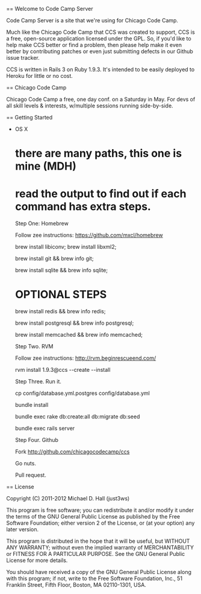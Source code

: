 == Welcome to Code Camp Server

Code Camp Server is a site that we're using for Chicago Code Camp.

Much like the Chicago Code Camp that CCS was created to support,
CCS is a free, open-source application licensed under the GPL. So,
if you'd like to help make CCS better or find a problem, then please
help make it even better by contributing patches or even just submitting
defects in our Github issue tracker.

CCS is written in Rails 3 on Ruby 1.9.3. It's intended to be easily
deployed to Heroku for little or no cost.

== Chicago Code Camp

Chicago Code Camp a free, one day conf. on a Saturday in May. For devs of all
skill levels & interests, w/multiple sessions running side-by-side.

== Getting Started

- OS X

  # there are many paths, this one is mine (MDH)
  # read the output to find out if each command has extra steps.

  Step One: Homebrew

    Follow zee instructions: https://github.com/mxcl/homebrew

    brew install libiconv; brew install libxml2;

    brew install git && brew info git;

    brew install sqlite && brew info sqlite;

    # OPTIONAL STEPS

    brew install redis && brew info redis;

    brew install postgresql && brew info postgresql;

    brew install memcached && brew info memcached;

  Step Two. RVM

    Follow zee instructions: http://rvm.beginrescueend.com/

    rvm install 1.9.3@ccs --create --install

  Step Three. Run it.

    cp config/database.yml.postgres config/database.yml

    bundle install

    bundle exec rake db:create:all db:migrate db:seed

    bundle exec rails server

  Step Four. Github

    Fork http://github.com/chicagocodecamp/ccs

    Go nuts.

    Pull request.

== License

Copyright (C) 2011-2012  Michael D. Hall (just3ws)

This program is free software; you can redistribute it and/or
modify it under the terms of the GNU General Public License
as published by the Free Software Foundation; either version 2
of the License, or (at your option) any later version.

This program is distributed in the hope that it will be useful,
but WITHOUT ANY WARRANTY; without even the implied warranty of
MERCHANTABILITY or FITNESS FOR A PARTICULAR PURPOSE.  See the
GNU General Public License for more details.

You should have received a copy of the GNU General Public License
along with this program; if not, write to the Free Software
Foundation, Inc., 51 Franklin Street, Fifth Floor, Boston, MA  02110-1301, USA.
